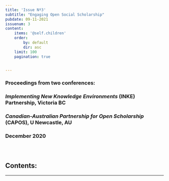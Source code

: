 ```yaml
---
title: 'Issue Nº3'
subtitle: "Engaging Open Social Scholarship"
pubdate: 09-11-2021
issuenum: 3
content:
    items: '@self.children'
    order:
        by: default
        dir: asc
    limit: 100
    pagination: true


---
```

###

### Proceedings from two conferences:

### *Implementing New Knowledge Environments* (INKE) Partnership, Victoria BC

### *Canadian-Australian Partnership for Open Scholarship* (CAPOS), U Newcastle, AU

### December 2020

### &nbsp;

<h2>Contents:</h2>

---
